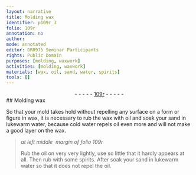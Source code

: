 ```yaml
---
layout: narrative
title: Molding wax
identifier: p109r_3
folio: 109r
annotation: no
author:
mode: annotated
editor: GR8975 Seminar Participants
rights: Public Domain
purposes: [molding, waxwork]
activities: [molding, waxwork]
materials: [wax, oil, sand, water, spirits]
tools: []
---
```


 <div class="folio" align="center">- - - - - <a href="http://gallica.bnf.fr/ark:/12148/btv1b10500001g/f223.image" target="_blank">109r</a> - - - - - </div>  <span class="activity"></span> <span class="activity"></span> 
## Molding <span class="material">wax</span>

 
So that your mold takes hold without repelling any surface on a form or figure in <span class="material">wax</span>, it is necessary to rub the <span class="material">wax</span> with <span class="material">oil</span> and soak your <span class="material">sand</span> in lukewarm <span class="material">water</span>, because cold <span class="material">water</span> repels <span class="material">oil</span> even more and will not make a good layer on the <span class="material">wax</span>.
 
> *at left middle  margin of folio 109r*
> 
>  Rub the <span class="material">oil</span> on very very lightly, use so little that it hardly appears at all. Then rub with some <span class="material">spirits</span>. After soak your <span class="material">sand</span> in lukewarm <span class="material">water</span> so that it does not repel the <span class="material">oil</span>.
 